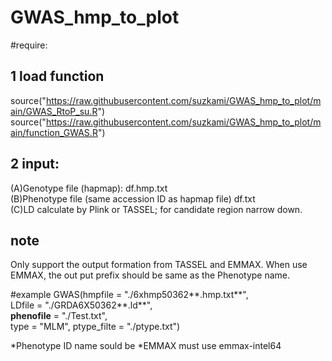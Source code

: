 # GWAS_hmp_to_plot
#require:

## 1 load function
source("https://raw.githubusercontent.com/suzkami/GWAS_hmp_to_plot/main/GWAS_RtoP_su.R")  
source("https://raw.githubusercontent.com/suzkami/GWAS_hmp_to_plot/main/function_GWAS.R")  

## 2 input:  
(A)Genotype file (hapmap): df.hmp.txt  
(B)Phenotype file (same accession ID as hapmap file) df.txt  
(C)LD calculate by Plink or TASSEL; for candidate region narrow down.  

## note
Only support the output formation from TASSEL and EMMAX.
When use EMMAX, the out put prefix should be same as the Phenotype name.

#example
GWAS(hmpfile = "./6xhmp50362**.hmp.txt**",  
     LDfile = "./GRDA6X50362**.ld**",   
     **phenofile** = "./Test.txt",   
     type = "MLM", ptype_filte = "./ptype.txt")  

*Phenotype ID name sould be <Trait>
*EMMAX must use emmax-intel64
